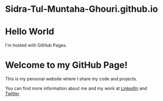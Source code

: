 # Sidra-Tul-Muntaha-Ghouri.github.io
<!DOCTYPE html>
<html>
<head>
<h1>Hello World</h1>
<p>I'm hosted with GitHub Pages.</p>

  <title>My GitHub Page</title>
  <link rel="stylesheet" href="style.css">
</head>
<body>
  <h1>Welcome to my GitHub Page!</h1>
  <p>This is my personal website where I share my code and projects.</p>
  <p>You can find more information about me and my work at <a href="https://www.linkedin.com/in/bard-ai/">LinkedIn</a> and <a href="https://twitter.com/bard_ai/">Twitter</a>.</p>
</body>
</html>

